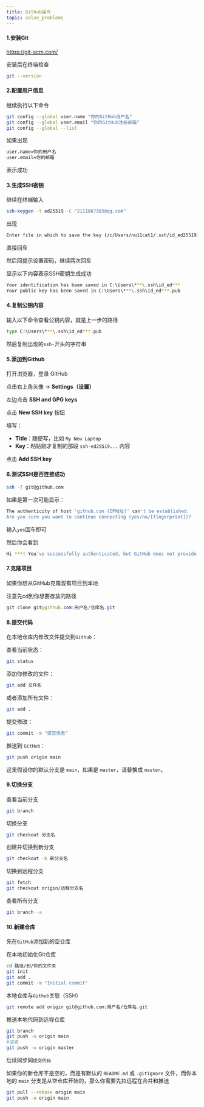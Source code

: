 ```yaml
---
title: Github操作
topic: solve_problems
---
```




#### 1.安装Git

https://git-scm.com/

安装后在终端检查

```bash
git --version
```

#### 2.配置用户信息

继续执行以下命令

```bash
git config --global user.name "你的GitHub用户名"
git config --global user.email "你的GitHub注册邮箱"
git config --global --list
```

如果出现

```bash
user.name=你的用户名
user.email=你的邮箱
```

表示成功

#### 3.生成SSH密钥

继续在终端输入

```bash
ssh-keygen -t ed25519 -C "2111867383@qq.com"
```

出现

```bash
Enter file in which to save the key (/c/Users/nu11cat1/.ssh/id_ed25519):
```

直接回车

然后回提示设置密码，继续两次回车

显示以下内容表示SSH密钥生成成功

```bash
Your identification has been saved in C:\Users\***\.ssh\id_ed***
Your public key has been saved in C:\Users\***\.ssh\id_ed***.pub
```

#### 4.复制公钥内容

输入以下命令查看公钥内容，就是上一步的路径

```bash
type C:\Users\***\.ssh\id_ed***.pub
```

然后复制出现的`ssh-`开头的字符串

#### 5.添加到Github

打开浏览器，登录 GitHub

点击右上角头像 → **Settings（设置）**

左边点击 **SSH and GPG keys**

点击 **New SSH key** 按钮

填写：

- **Title**：随便写，比如 `My New Laptop`
- **Key**：粘贴刚才复制的那段 `ssh-ed25519...` 内容

点击 **Add SSH key**

#### 6.测试SSH是否连接成功

```bash
ssh -T git@github.com
```

如果是第一次可能显示：

```bash
The authenticity of host 'github.com (IP地址)' can't be established.
Are you sure you want to continue connecting (yes/no/[fingerprint])?
```

输入`yes`回车即可

然后你会看到

```bash
Hi ***! You've successfully authenticated, but GitHub does not provide shell access.
```

#### 7.克隆项目

如果你想从GitHub克隆现有项目到本地

注意先cd到你想要存放的路径

```java
git clone git@github.com:用户名/仓库名.git
```

#### 8.提交代码

在本地仓库内修改文件提交到`Github`：

查看当前状态：

```bash
git status
```

添加你修改的文件：

```bash
git add 文件名
```

或者添加所有文件：

```bash
git add .
```

提交修改：

```bash
git commit -m "提交信息"
```

推送到 `GitHub`：

```bash
git push origin main
```

这里假设你的默认分支是 `main`，如果是 `master`，请替换成 `master`。

#### 9.切换分支

查看当前分支

```bash
git branch
```

切换分支

```bash
git checkout 分支名
```

创建并切换到新分支

```bash
git checkout -b 新分支名
```

切换到远程分支

```bash
git fetch
git checkout origin/远程分支名
```

查看所有分支

```bash
git branch -a
```

#### 10.新建仓库

先在`GitHub`添加新的空仓库

在本地初始化Git仓库

```bash
cd 路径/到/你的文件夹
git init
git add .
git commit -m "Initial commit"
```

本地仓库与`Github`关联（SSH）

```bash
git remote add origin git@github.com:用户名/仓库名.git
```

推送本地代码到远程仓库

```bash
git branch
git push -u origin main
#或者
git push -u origin master
```

后续同步同`提交代码`

如果你的新仓库不是空的，而是有默认的 `README.md` 或 `.gitignore` 文件，而你本地的 `main` 分支是从空仓库开始的，那么你需要先拉远程在合并和推送

```bash
git pull --rebase origin main
git push -u origin main
```



